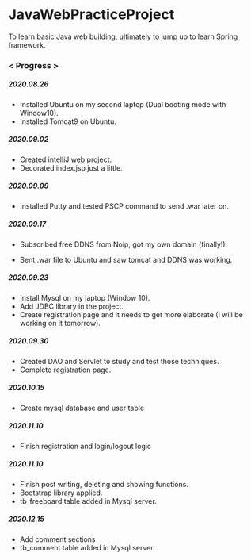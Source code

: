 # JavaWebPracticeProject
To learn basic Java web building, ultimately to jump up to learn Spring framework.



### < Progress >

##### 2020.08.26

- Installed Ubuntu on my second laptop (Dual booting mode with Window10).
- Installed Tomcat9 on Ubuntu.

##### 2020.09.02

- Created intelliJ web project.
- Decorated index.jsp just a little.

##### 2020.09.09

- Installed Putty and tested PSCP command to send .war later on.

##### 2020.09.17

- Subscribed free DDNS from Noip, got my own domain (finally!).

- Sent .war file to Ubuntu and saw tomcat and DDNS was working.

##### 2020.09.23

- Install Mysql on my laptop (Window 10).
- Add JDBC library in the project.
- Create registration page and it needs to get more elaborate (I will be working on it tomorrow).

##### 2020.09.30

- Created DAO and Servlet to study and test those techniques.
- Complete registration page.

##### 2020.10.15

- Create mysql database and user table

##### 2020.11.10

- Finish registration and login/logout logic

##### 2020.11.10

- Finish post writing, deleting and showing functions.
- Bootstrap library applied.
- tb_freeboard table added in Mysql server.

##### 2020.12.15

- Add comment sections
- tb_comment table added in Mysql server.
